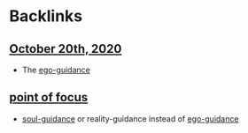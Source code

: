 
# Backlinks
## [October 20th, 2020](<October 20th, 2020.md>)
- The [ego-guidance](<ego-guidance.md>)

## [point of focus](<point of focus.md>)
- [soul-guidance](<soul-guidance.md>)  or reality-guidance instead of [ego-guidance](<ego-guidance.md>)

